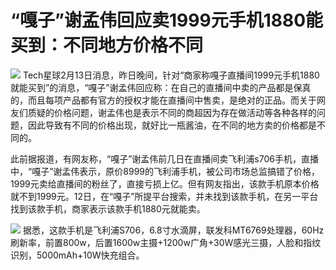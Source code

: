# “嘎子”谢孟伟回应卖1999元手机1880能买到：不同地方价格不同

![](https://inews.gtimg.com/news_bt/Oyl-avMH865D0zeBgziKHiWtuBG8t_-nqxHJ5Nlw5LuNUAA/1000)
Tech星球2月13日消息，昨日晚间，针对“商家称嘎子直播间1999元手机1880就能买到”的消息，“嘎子”谢孟伟回应称：在自己的直播间中卖的产品都是保真的，而且每项产品都有官方的授权才能在直播间中售卖，是绝对的正品。而关于网友们质疑的价格问题，谢孟伟也是表示不同的商超因为存在做活动等各种各样的问题，因此导致有不同的价格出现，就好比一瓶酱油，在不同的地方卖的价格都是不同的。

此前据报道，有网友称，“嘎子”谢孟伟前几日在直播间卖飞利浦s706手机，直播中，“嘎子”谢孟伟表示，原价8999的飞利浦手机，被公司市场总监搞错了价格，1999元卖给直播间的粉丝了，直接亏损上亿。但有网友指出，该款手机原本价格就不到1999元。12日，在“嘎子”所提平台搜索，并未找到该款手机，在另一平台找到该款手机，商家表示该款手机1880元就能卖。

![](https://inews.gtimg.com/news_bt/OvBGvYxqjatguzunR_G9I99BItxC1HoixMOqZnSoVhuOQAA/1000)
据悉，这款手机是飞利浦S706，6.8寸水滴屏，联发科MT6769处理器，60Hz刷新率，前置800w，后置1600w主摄+1200w广角+30W感光三摄，人脸和指纹识别，5000mAh+10W快充组合。


